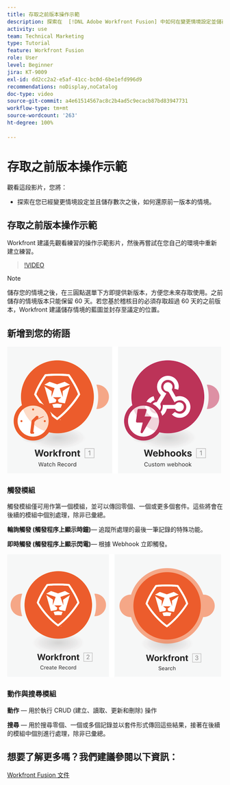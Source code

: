 ```yaml
---
title: 存取之前版本操作示範
description: 探索在  [!DNL Adobe Workfront Fusion] 中如何在變更情境設定並儲存之後還原成之前版本。
activity: use
team: Technical Marketing
type: Tutorial
feature: Workfront Fusion
role: User
level: Beginner
jira: KT-9009
exl-id: dd2cc2a2-e5af-41cc-bc0d-6be1efd996d9
recommendations: noDisplay,noCatalog
doc-type: video
source-git-commit: a4e61514567ac8c2b4ad5c9ecacb87bd83947731
workflow-type: tm+mt
source-wordcount: '263'
ht-degree: 100%

---
```


# 存取之前版本操作示範

觀看這段影片，您將：

* 探索在您已經變更情境設定並且儲存數次之後，如何還原前一版本的情境。

## 存取之前版本操作示範

Workfront 建議先觀看練習的操作示範影片，然後再嘗試在您自己的環境中重新建立練習。

>[!VIDEO](https://video.tv.adobe.com/v/335268/?quality=12&learn=on)

>[!NOTE]
>
>儲存您的情境之後，在三圓點選單下方即提供新版本，方便您未來存取使用。之前儲存的情境版本只能保留 60 天。若您基於稽核目的必須存取超過 60 天的之前版本，Workfront 建議儲存情境的藍圖並封存至議定的位置。


## 新增到您的術語

![影像顯示觀看記錄與自訂 Webhook 模組](assets/understand-the-basics-3.png)

### 觸發模組

觸發模組僅可用作第一個模組，並可以傳回零個、一個或更多個套件。這些將會在後續的模組中個別處理，除非已彙總。

**輪詢觸發 (觸發程序上顯示時鐘)**— 追蹤所處理的最後一筆記錄的特殊功能。

**即時觸發 (觸發程序上顯示閃電)**— 根據 Webhook 立即觸發。

![影像顯示建立記錄和搜尋模組](assets/understand-the-basics-4.png)

### 動作與搜尋模組

**動作** — 用於執行 CRUD (建立、讀取、更新和刪除) 操作

**搜尋** — 用於搜尋零個、一個或多個記錄並以套件形式傳回這些結果，接著在後續的模組中個別進行處理，除非已彙總。

## 想要了解更多嗎？我們建議參閱以下資訊：

[Workfront Fusion 文件](https://experienceleague.adobe.com/docs/workfront/using/adobe-workfront-fusion/workfront-fusion-2.html?lang=zh-Hant)
